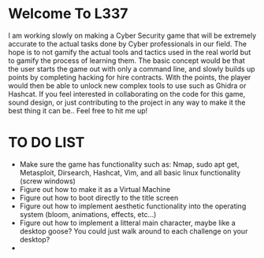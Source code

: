 # Welcome To L337

I am working slowly on making a Cyber Security game that will be extremely accurate to the actual tasks done by Cyber professionals in our field. 
The hope is to not gamify the actual tools and tactics used in the real world but to gamify the process of learning them. 
The basic concept would be that the user starts the game out with only a command line, and slowly builds up points by completing hacking for hire contracts. 
With the points, the player would then be able to unlock new complex tools to use such as Ghidra or Hashcat. 
If you feel interested in collaborating on the code for this game, sound design, or just contributing to the project in any way to make it the best thing it can be.. 
Feel free to hit me up! 

<!--

░▒▓█▓▒░      ░▒▓███████▓▒░▒▓███████▓▒░░▒▓████████▓▒░      
░▒▓█▓▒░             ░▒▓█▓▒░     ░▒▓█▓▒░▒▓█▓▒░░▒▓█▓▒░      
░▒▓█▓▒░             ░▒▓█▓▒░     ░▒▓█▓▒░      ░▒▓█▓▒░      
░▒▓█▓▒░      ░▒▓███████▓▒░▒▓███████▓▒░      ░▒▓█▓▒░       
░▒▓█▓▒░             ░▒▓█▓▒░     ░▒▓█▓▒░     ░▒▓█▓▒░       
░▒▓█▓▒░             ░▒▓█▓▒░     ░▒▓█▓▒░    ░▒▓█▓▒░        
░▒▓████████▓▒░▒▓███████▓▒░▒▓███████▓▒░     ░▒▓█▓▒░        
                                                          
                                                          
-->

# TO DO LIST

  - Make sure the game has functionality such as: Nmap, sudo apt get, Metasploit, Dirsearch, Hashcat, Vim, and all basic linux functionality (screw windows) 
  - Figure out how to make it as a Virtual Machine
  - Figure out how to boot directly to the title screen
  - Figure out how to implement aesthetic functionality into the operating system (bloom, animations, effects, etc...)
  - Figure out how to implement a litteral main character, maybe like a desktop goose? You could just walk around to each challenge on your desktop?
  - 

